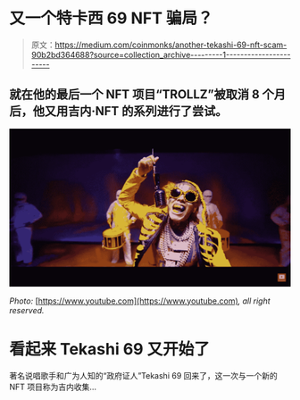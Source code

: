 # 又一个特卡西 69 NFT 骗局？

> 原文：<https://medium.com/coinmonks/another-tekashi-69-nft-scam-90b2bd364688?source=collection_archive---------1----------------------->

## 就在他的最后一个 NFT 项目“TROLLZ”被取消 8 个月后，他又用吉内·NFT 的系列进行了尝试。

![](img/74fa9dcc707d36108a6e8fe931b4fd3c.png)

*Photo:* [https://www.youtube.com](https://www.youtube.com)*, all right reserved.*

# 看起来 Tekashi 69 又开始了

著名说唱歌手和广为人知的“政府证人”Tekashi 69 回来了，这一次与一个新的 NFT 项目称为吉内收集…